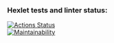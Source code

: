 ### Hexlet tests and linter status:
[![Actions Status](https://github.com/malagerin/java-project-61/actions/workflows/hexlet-check.yml/badge.svg)](https://github.com/malagerin/java-project-61/actions)  
[![Maintainability](https://api.codeclimate.com/v1/badges/de18b7086142b7e85b03/maintainability)](https://codeclimate.com/github/malagerin/java-project-61/maintainability)  
